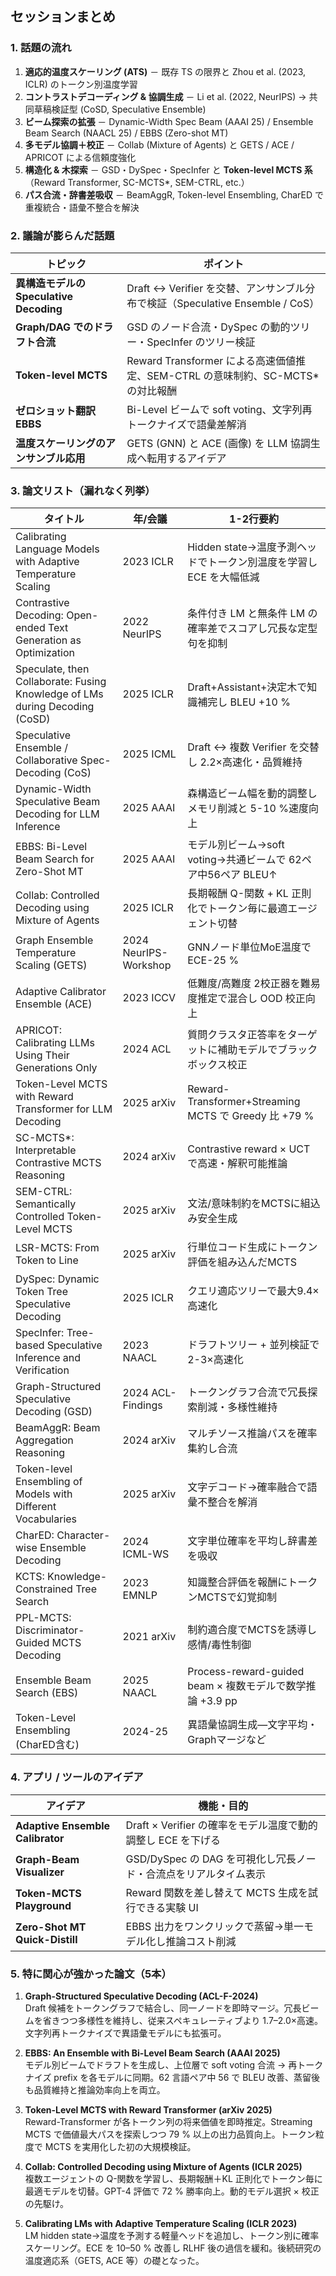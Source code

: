 ## セッションまとめ
### 1. 話題の流れ
1. **適応的温度スケーリング (ATS)** － 既存 TS の限界と Zhou et al. (2023, ICLR) のトークン別温度学習  
2. **コントラストデコーディング & 協調生成** － Li et al. (2022, NeurIPS) → 共同草稿検証型 (CoSD, Speculative Ensemble)  
3. **ビーム探索の拡張** － Dynamic-Width Spec Beam (AAAI 25) / Ensemble Beam Search (NAACL 25) / EBBS (Zero-shot MT)  
4. **多モデル協調＋校正** － Collab (Mixture of Agents) と GETS / ACE / APRICOT による信頼度強化  
5. **構造化 & 木探索** － GSD・DySpec・SpecInfer と **Token-level MCTS 系**（Reward Transformer, SC-MCTS*, SEM-CTRL, etc.）  
6. **パス合流・辞書差吸収** － BeamAggR, Token-level Ensembling, CharED で重複統合・語彙不整合を解決

### 2. 議論が膨らんだ話題
| トピック | ポイント |
|----------|----------|
| **異構造モデルの Speculative Decoding** | Draft ↔ Verifier を交替、アンサンブル分布で検証（Speculative Ensemble / CoS） |
| **Graph/DAG でのドラフト合流** | GSD のノード合流・DySpec の動的ツリー・SpecInfer のツリー検証 |
| **Token-level MCTS** | Reward Transformer による高速価値推定、SEM-CTRL の意味制約、SC-MCTS* の対比報酬 |
| **ゼロショット翻訳 EBBS** | Bi-Level ビームで soft voting、文字列再トークナイズで語彙差解消 |
| **温度スケーリングのアンサンブル応用** | GETS (GNN) と ACE (画像) を LLM 協調生成へ転用するアイデア |

### 3. 論文リスト（漏れなく列挙）
| タイトル | 年/会議 | 1-2行要約 |
|---|---|---|
| Calibrating Language Models with Adaptive Temperature Scaling | 2023 ICLR | Hidden state→温度予測ヘッドでトークン別温度を学習し ECE を大幅低減 |
| Contrastive Decoding: Open-ended Text Generation as Optimization | 2022 NeurIPS | 条件付き LM と無条件 LM の確率差でスコアし冗長な定型句を抑制 |
| Speculate, then Collaborate: Fusing Knowledge of LMs during Decoding (CoSD) | 2025 ICLR | Draft+Assistant+決定木で知識補完し BLEU +10 % |
| Speculative Ensemble / Collaborative Spec-Decoding (CoS) | 2025 ICML | Draft ↔ 複数 Verifier を交替し 2.2×高速化・品質維持 |
| Dynamic-Width Speculative Beam Decoding for LLM Inference | 2025 AAAI | 森構造ビーム幅を動的調整しメモリ削減と 5-10 %速度向上 |
| EBBS: Bi-Level Beam Search for Zero-Shot MT | 2025 AAAI | モデル別ビーム→soft voting→共通ビームで 62ペア中56ペア BLEU↑ |
| Collab: Controlled Decoding using Mixture of Agents | 2025 ICLR | 長期報酬 Q-関数 + KL 正則化でトークン毎に最適エージェント切替 |
| Graph Ensemble Temperature Scaling (GETS) | 2024 NeurIPS-Workshop | GNNノード単位MoE温度で ECE-25 % |
| Adaptive Calibrator Ensemble (ACE) | 2023 ICCV | 低難度/高難度 2校正器を難易度推定で混合し OOD 校正向上 |
| APRICOT: Calibrating LLMs Using Their Generations Only | 2024 ACL | 質問クラスタ正答率をターゲットに補助モデルでブラックボックス校正 |
| Token-Level MCTS with Reward Transformer for LLM Decoding | 2025 arXiv | Reward-Transformer+Streaming MCTS で Greedy 比 +79 % |
| SC-MCTS*: Interpretable Contrastive MCTS Reasoning | 2024 arXiv | Contrastive reward × UCT で高速・解釈可能推論 |
| SEM-CTRL: Semantically Controlled Token-Level MCTS | 2025 arXiv | 文法/意味制約をMCTSに組込み安全生成 |
| LSR-MCTS: From Token to Line | 2025 arXiv | 行単位コード生成にトークン評価を組み込んだMCTS |
| DySpec: Dynamic Token Tree Speculative Decoding | 2025 ICLR | クエリ適応ツリーで最大9.4×高速化 |
| SpecInfer: Tree-based Speculative Inference and Verification | 2023 NAACL | ドラフトツリー + 並列検証で 2-3×高速化 |
| Graph-Structured Speculative Decoding (GSD) | 2024 ACL-Findings | トークングラフ合流で冗長探索削減・多様性維持 |
| BeamAggR: Beam Aggregation Reasoning | 2024 arXiv | マルチソース推論パスを確率集約し合流 |
| Token-level Ensembling of Models with Different Vocabularies | 2025 arXiv | 文字デコード→確率融合で語彙不整合を解消 |
| CharED: Character-wise Ensemble Decoding | 2024 ICML-WS | 文字単位確率を平均し辞書差を吸収 |
| KCTS: Knowledge-Constrained Tree Search | 2023 EMNLP | 知識整合評価を報酬にトークンMCTSで幻覚抑制 |
| PPL-MCTS: Discriminator-Guided MCTS Decoding | 2021 arXiv | 制約適合度でMCTSを誘導し感情/毒性制御 |
| Ensemble Beam Search (EBS) | 2025 NAACL | Process-reward-guided beam × 複数モデルで数学推論 +3.9 pp |
| Token-Level Ensembling (CharED含む) | 2024-25 | 異語彙協調生成—文字平均・Graphマージなど |

### 4. アプリ / ツールのアイデア
| アイデア | 機能・目的 |
|----------|-----------|
| **Adaptive Ensemble Calibrator** | Draft × Verifier の確率をモデル温度で動的調整し ECE を下げる |
| **Graph-Beam Visualizer** | GSD/DySpec の DAG を可視化し冗長ノード・合流点をリアルタイム表示 |
| **Token-MCTS Playground** | Reward 関数を差し替えて MCTS 生成を試行できる実験 UI |
| **Zero-Shot MT Quick-Distill** | EBBS 出力をワンクリックで蒸留→単一モデル化し推論コスト削減 |

### 5. 特に関心が強かった論文（5本）
1. **Graph-Structured Speculative Decoding (ACL-F-2024)**  
   Draft 候補をトークングラフで結合し、同一ノードを即時マージ。冗長ビームを省きつつ多様性を維持し、従来スペキュレーティブより 1.7–2.0×高速。文字列再トークナイズで異語彙モデルにも拡張可。

2. **EBBS: An Ensemble with Bi-Level Beam Search (AAAI 2025)**  
   モデル別ビームでドラフトを生成し、上位層で soft voting 合流 → 再トークナイズ prefix を各モデルに同期。62 言語ペア中 56 で BLEU 改善、蒸留後も品質維持と推論効率向上を両立。

3. **Token-Level MCTS with Reward Transformer (arXiv 2025)**  
   Reward-Transformer が各トークン列の将来価値を即時推定。Streaming MCTS で価値最大パスを探索しつつ 79 % 以上の出力品質向上。トークン粒度で MCTS を実用化した初の大規模検証。

4. **Collab: Controlled Decoding using Mixture of Agents (ICLR 2025)**  
   複数エージェントの Q-関数を学習し、長期報酬＋KL 正則化でトークン毎に最適モデルを切替。GPT-4 評価で 72 % 勝率向上。動的モデル選択 × 校正の先駆け。

5. **Calibrating LMs with Adaptive Temperature Scaling (ICLR 2023)**  
   LM hidden state→温度を予測する軽量ヘッドを追加し、トークン別に確率スケーリング。ECE を 10–50 % 改善し RLHF 後の過信を緩和。後続研究の温度適応系（GETS, ACE 等）の礎となった。


